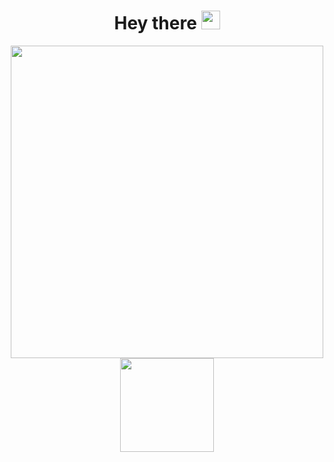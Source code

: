 <div id="header" align="center">
  <h1>
  Hey there
  <img src="https://media.giphy.com/media/hvRJCLFzcasrR4ia7z/giphy.gif" width="30px"/>
  </h1>
  <img src="https://media.giphy.com/media/qt7bBGJ8x7ZRu/giphy.gif" width="500"/>
  
</div>

<div id="header" align="center">
<a href="https://vk.com/green__seal">
    <img src="https://sun9-31.userapi.com/impg/g5lmrQqp5KRMRttAidcs45QQMcUJANZEqiD2iA/7Pcfo_WmTXE.jpg?size=807x454&quality=96&sign=a00555a605550e98732d34fee724cfc9&type=album" width="150"/>
</a>
</div>

<div id="header" align="center">
<img src="https://komarev.com/ghpvc/?username=green-seal&style=flat-square&color=blue" alt=""/>
</div>
